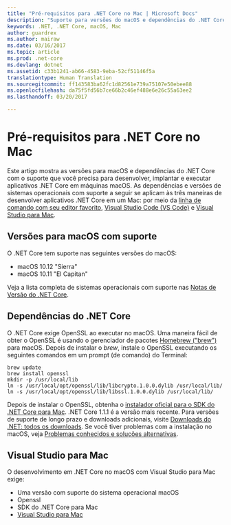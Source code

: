 ```yaml
---
title: "Pré-requisitos para .NET Core no Mac | Microsoft Docs"
description: "Suporte para versões do macOS e dependências do .NET Core para desenvolver, implantar e executar aplicativos .NET Core em máquinas macOS."
keywords: .NET, .NET Core, macOS, Mac
author: guardrex
ms.author: mairaw
ms.date: 03/16/2017
ms.topic: article
ms.prod: .net-core
ms.devlang: dotnet
ms.assetid: c33b1241-ab66-4583-9eba-52cf51146f5a
translationtype: Human Translation
ms.sourcegitcommit: ff143583ba62fc1d82561e739a75107e50ebee88
ms.openlocfilehash: da75f5fd56b7ce66b2c46ef488e6e26c55a63ee2
ms.lasthandoff: 03/20/2017

---
```


# <a name="prerequisites-for-net-core-on-mac"></a>Pré-requisitos para .NET Core no Mac

Este artigo mostra as versões para macOS e dependências do .NET Core com o suporte que você precisa para desenvolver, implantar e executar aplicativos .NET Core em máquinas macOS. As dependências e versões de sistemas operacionais com suporte a seguir se aplicam às três maneiras de desenvolver aplicativos .NET Core em um Mac: por meio da [linha de comando com seu editor favorito](tutorials/using-with-xplat-cli.md), [Visual Studio Code (VS Code)](https://code.visualstudio.com/) e [Visual Studio para Mac](https://www.visualstudio.com/vs/visual-studio-mac/).

## <a name="supported-macos-versions"></a>Versões para macOS com suporte

O .NET Core tem suporte nas seguintes versões do macOS:

* macOS 10.12 "Sierra"
* macOS 10.11 "El Capitan"

Veja a lista completa de sistemas operacionais com suporte nas [Notas de Versão do .NET Core](https://github.com/dotnet/core/blob/master/release-notes/1.1/1.1.md).

## <a name="net-core-dependencies"></a>Dependências do .NET Core

O .NET Core exige OpenSSL ao executar no macOS. Uma maneira fácil de obter o OpenSSL é usando o gerenciador de pacotes [Homebrew ("brew")](http://brew.sh/) para macOS. Depois de instalar o *brew*, instale o OpenSSL executando os seguintes comandos em um prompt (de comando) do Terminal:

```Terminal
brew update
brew install openssl
mkdir -p /usr/local/lib
ln -s /usr/local/opt/openssl/lib/libcrypto.1.0.0.dylib /usr/local/lib/
ln -s /usr/local/opt/openssl/lib/libssl.1.0.0.dylib /usr/local/lib/
```

Depois de instalar o OpenSSL, obtenha o [instalador oficial para o SDK do .NET Core para Mac](https://go.microsoft.com/fwlink/?linkid=843444). .NET Core 1.1.1 é a versão mais recente. Para versões de suporte de longo prazo e downloads adicionais, visite [Downloads do .NET: todos os downloads](https://www.microsoft.com/net/download/core). Se você tiver problemas com a instalação no macOS, veja [Problemas conhecidos e soluções alternativas](https://github.com/dotnet/core/blob/master/cli/known-issues.md).

## <a name="visual-studio-for-mac"></a>Visual Studio para Mac

O desenvolvimento em .NET Core no macOS com Visual Studio para Mac exige:

* Uma versão com suporte do sistema operacional macOS
* Openssl
* SDK do .NET Core para Mac
* [Visual Studio para Mac](https://www.visualstudio.com/vs/visual-studio-mac/)


